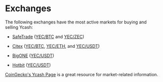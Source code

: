 # Exchanges

The following exchanges have the most active markets for buying and selling Ycash:

* [SafeTrade](https://www.safe.trade) ([YEC/BTC](https://safe.trade/trading/yecbtc) and [YEC/ZEC](https://safe.trade/trading/yeczec))

* [Citex](https://www.citex.co.kr) ([YEC/BTC](https://www.citex.co.kr/#/trade/YEC_BTC), [YEC/ETH](https://www.citex.co.kr/#/trade/YEC_ETH), and [YEC/USDT](https://www.citex.co.kr/#/trade/YEC_USDT))

* [BigONE](https://big.one) ([YEC/USDT](https://big.one/trade/YEC-USDT))

* [Hotbit](https://www.hotbit.io/) ([YEC/USDT](https://www.hotbit.io/exchange?symbol=YEC_USDT))

[CoinGecko's Ycash Page](https://www.coingecko.com/en/coins/ycash) is a great resource for
market-related information.
